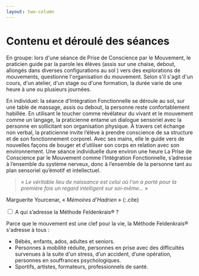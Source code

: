```yaml
---
layout: two-column
---
```

# Contenu et déroulé des séances


En groupe: lors d'une séance de Prise de Conscience par le Mouvement, le praticien guide par la parole les élèves (assis sur une chaise, debout, allongés dans diverses configurations au sol ) vers des explorations de mouvements,  questionne l'organisation du mouvement. 
Selon s'il s'agit d'un cours, d'un atelier, d'un stage ou d'une formation, la durée varie de une heure à une ou plusieurs journées.

En individuel: la séance d'Intégration Fonctionnelle se déroule au sol, sur une table de massage, assis ou debout, la personne reste confortablement habillée. En utilisant le toucher comme révélateur du vivant et le mouvement comme un langage, la praticienne entame un dialogue sensoriel avec la personne en sollicitant son organisation physique. À travers cet échange non verbal, la praticienne invite l’élève à prendre conscience de sa structure et de son fonctionnement corporel. Avec ses mains, elle le guide vers de nouvelles façons de bouger et d’utiliser son corps en relation avec son environnement. 
Une séance individuelle dure environ une heure
La Prise de Conscience par le Mouvement comme l’Intégration Fonctionnelle, s’adresse à l’ensemble du système nerveux, donc à l’ensemble de la personne tant au plan sensoriel qu’émotif et intellectuel.
> « *Le véritable lieu de naissance est celui où l'on a porté pour la première fois un regard intelligent sur soi-même...* »

Marguerite Yourcenar, « *Mémoires d'Hadrien* »
{:.cite}

<div class="tab">
      <input id="tab-two" type="checkbox" name="tabs">
      <label for="tab-two">A qui s’adresse la Méthode Feldenkrais&reg;&nbsp;?</label>
      <div class="tab-content">
        <p>Parce que le mouvement est une clef pour la vie, la Méthode Feldenkrais<span class="registered">&reg;</span> s'adresse à tous :</p>
<ul>
<li>Bébés, enfants, ados, adultes et seniors.</li>
<li>Personnes à mobilité réduite, personnes en prise avec des difficultés survenues à la suite d'un stress, d’un accident, d’une opération, personnes en souffrances psychologiques.</li>
<li>Sportifs, artistes, formateurs, professionnels de santé.</li>
</ul>
      </div>
</div>
<br>
    